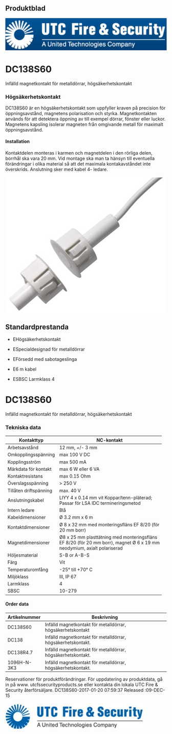 ## Produktblad

![](_page_0_Picture_1.jpeg)

# DC138S60

Infälld magnetkontakt för metalldörrar, högsäkerhetskontakt

### Högsäkerhetskontakt

DC138S60 är en högsäkerhetskontakt som uppfyller kraven på precision för öppningsavstånd, magnetens polarisation och styrka. Magnetkontakten används för att detektera öppning av till exempel dörrar, fönster eller luckor. Magnetens kapsling isolerar magneten från omgivande metall för maximalt öppningsavstånd.

#### Installation

Kontaktdelen monteras i karmen och magnetdelen i den rörliga delen, borrhål ska vara 20 mm. Vid montage ska man ta hänsyn till eventuella förändringar i olika material så att det maximala kontakavståndet inte överskrids. Anslutning sker med kabel 4- ledare.

![](_page_0_Picture_8.jpeg)

## Standardprestanda

- EHögsäkerhetskontakt
- ESpecialdesignad för metalldörrar
- EFörsedd med sabotageslinga
- E6 m kabel

- ESBSC Larmklass 4
# DC138S60

Infälld magnetkontakt för metalldörrar, högsäkerhetskontakt

### Tekniska data

| Kontakttyp             | NC-kontakt                                                                                                                   |
|------------------------|------------------------------------------------------------------------------------------------------------------------------|
| Arbetsavstånd          | 12 mm, +/- 3 mm                                                                                                              |
| Omkopplingsspänning    | max 100 V DC                                                                                                                 |
| Kopplingsström         | max 500 mA                                                                                                                   |
| Märkdata för kontakt   | max 6 W eller 6 VA                                                                                                           |
| Kontaktresistans       | max 0.15 Ohm                                                                                                                 |
| Överslagsspänning      | > 250 V                                                                                                                      |
| Tillåten driftspänning | max. 40 V                                                                                                                    |
| Anslutningskabel       | LIYY 4 x 0.14 mm vit Koppar/tenn-pläterad;<br>Passar för LSA IDC termineringsmetod                                           |
| Intern ledare          | Blå                                                                                                                          |
| Kabeldimensioner       | Ø 3.2 mm x 6 m                                                                                                               |
| Kontaktdimensioner     | Ø 8 x 32 mm med monteringsfläns EF 8/20 (för<br>20 mm borr)                                                                  |
| Magnetdimensioner      | Ø8 x 25 mm plasttätning med monteringsfläns<br>EF 8/20 (för 20 mm borr), magnet Ø 6 x 19 mm<br>neodymium, axialt polariserad |
| Höljesmaterial         | S-B or A-B-S                                                                                                                 |
| Färg                   | Vit                                                                                                                          |
| Temperaturomfång       | -25° till +70° C                                                                                                             |
| Miljöklass             | III, IP 67                                                                                                                   |
| Larmklass              | 4                                                                                                                            |
| SBSC                   | 10-279                                                                                                                       |

#### Order data

| Artikelnummer | Beskrivning                                                  |
|---------------|--------------------------------------------------------------|
| DC138S60      | Infälld magnetkontakt för metalldörrar, högsäkerhetskontakt  |
| DC138         | Infälld magnetkontakt för metalldörrar, högsäkerhetskontakt. |
| DC138R4.7     | Infälld magnetkontakt för metalldörrar, högsäkerhetskontakt. |
| 1096H-N-3K3   | Infälld magnetkontakt för metalldörrar, högsäkerhetskontakt. |

Reservationer för produktförändringar. För uppdatering av produktdata, gå in på www. utcfssecurityproducts.se eller kontakta din lokala UTC Fire & Security återförsäljare. DC138S60-2017-01-20 07:59:37 Released :09-DEC-15

![](_page_1_Picture_7.jpeg)